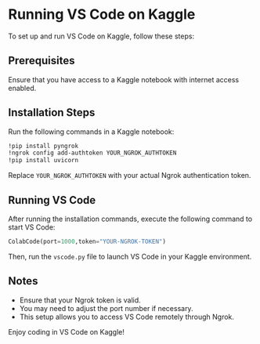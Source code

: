 # Running VS Code on Kaggle

To set up and run VS Code on Kaggle, follow these steps:

## Prerequisites
Ensure that you have access to a Kaggle notebook with internet access enabled.

## Installation Steps
Run the following commands in a Kaggle notebook:

```bash
!pip install pyngrok
!ngrok config add-authtoken YOUR_NGROK_AUTHTOKEN
!pip install uvicorn
```

Replace `YOUR_NGROK_AUTHTOKEN` with your actual Ngrok authentication token.

## Running VS Code
After running the installation commands, execute the following command to start VS Code:

```python
ColabCode(port=1000,token="YOUR-NGROK-TOKEN")
```

Then, run the `vscode.py` file to launch VS Code in your Kaggle environment.

## Notes
- Ensure that your Ngrok token is valid.
- You may need to adjust the port number if necessary.
- This setup allows you to access VS Code remotely through Ngrok.

Enjoy coding in VS Code on Kaggle!
